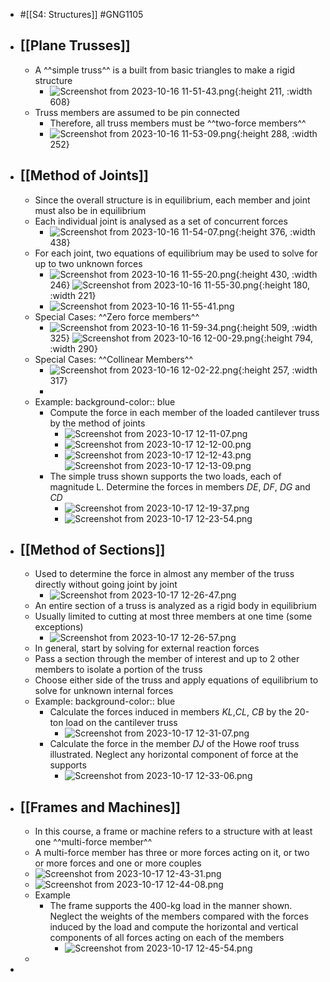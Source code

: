 - #[[S4: Structures]] #GNG1105
- ## [[Plane Trusses]]
	- A ^^simple truss^^ is a built from basic triangles to make a rigid structure
		- ![Screenshot from 2023-10-16 11-51-43.png](../assets/Screenshot_from_2023-10-16_11-51-43_1697471572630_0.png){:height 211, :width 608}
	- Truss members are assumed to be pin connected
		- Therefore, all truss members must be ^^two-force members^^
		- ![Screenshot from 2023-10-16 11-53-09.png](../assets/Screenshot_from_2023-10-16_11-53-09_1697471618858_0.png){:height 288, :width 252}
- ## [[Method of Joints]]
	- Since the overall structure is in equilibrium, each member and joint must also be in equilibrium
	- Each individual joint is analysed as a set of concurrent forces
		- ![Screenshot from 2023-10-16 11-54-07.png](../assets/Screenshot_from_2023-10-16_11-54-07_1697471702848_0.png){:height 376, :width 438}
	- For each joint, two equations of equilibrium may be used to solve for up to two unknown forces
		- ![Screenshot from 2023-10-16 11-55-20.png](../assets/Screenshot_from_2023-10-16_11-55-20_1697471775829_0.png){:height 430, :width 246} ![Screenshot from 2023-10-16 11-55-30.png](../assets/Screenshot_from_2023-10-16_11-55-30_1697471831760_0.png){:height 180, :width 221}
		- ![Screenshot from 2023-10-16 11-55-41.png](../assets/Screenshot_from_2023-10-16_11-55-41_1697471894648_0.png)
	- Special Cases: ^^Zero force members^^
		- ![Screenshot from 2023-10-16 11-59-34.png](../assets/Screenshot_from_2023-10-16_11-59-34_1697472019945_0.png){:height 509, :width 325} ![Screenshot from 2023-10-16 12-00-29.png](../assets/Screenshot_from_2023-10-16_12-00-29_1697472062496_0.png){:height 794, :width 290}
	- Special Cases: ^^Collinear Members^^
		- ![Screenshot from 2023-10-16 12-02-22.png](../assets/Screenshot_from_2023-10-16_12-02-22_1697472165027_0.png){:height 257, :width 317}
		-
	- Example:
	  background-color:: blue
		- Compute the force in each member of the loaded cantilever truss by the method of joints
			- ![Screenshot from 2023-10-17 12-11-07.png](../assets/Screenshot_from_2023-10-17_12-11-07_1697559100742_0.png)
			- ![Screenshot from 2023-10-17 12-12-00.png](../assets/Screenshot_from_2023-10-17_12-12-00_1697559232420_0.png)
			- ![Screenshot from 2023-10-17 12-12-43.png](../assets/Screenshot_from_2023-10-17_12-12-43_1697559285578_0.png) ![Screenshot from 2023-10-17 12-13-09.png](../assets/Screenshot_from_2023-10-17_12-13-09_1697559331876_0.png)
		- The simple truss shown supports the two loads, each of magnitude L. Determine the forces in members *DE*, *DF*, *DG* and *CD*
			- ![Screenshot from 2023-10-17 12-19-37.png](../assets/Screenshot_from_2023-10-17_12-19-37_1697559767501_0.png)
			- ![Screenshot from 2023-10-17 12-23-54.png](../assets/Screenshot_from_2023-10-17_12-23-54_1697559882239_0.png)
- ## [[Method of Sections]]
	- Used to determine the force in almost any member of the truss directly without going joint by joint
		- ![Screenshot from 2023-10-17 12-26-47.png](../assets/Screenshot_from_2023-10-17_12-26-47_1697560074076_0.png)
	- An entire section of a truss is analyzed as a rigid body in equilibrium
	- Usually limited to cutting at most three members at one time (some exceptions)
		- ![Screenshot from 2023-10-17 12-26-57.png](../assets/Screenshot_from_2023-10-17_12-26-57_1697560101707_0.png)
	- In general, start by solving for external reaction forces
	- Pass a section through the member of interest and up to 2 other members to isolate a portion of the truss
	- Choose either side of the truss and apply equations of equilibrium to solve for unknown internal forces
	- Example:
	  background-color:: blue
		- Calculate the forces induced in members *KL*,*CL*, *CB* by the 20-ton load on the cantilever truss
			- ![Screenshot from 2023-10-17 12-31-07.png](../assets/Screenshot_from_2023-10-17_12-31-07_1697560315774_0.png)
		- Calculate the force in the member *DJ* of the Howe roof truss illustrated. Neglect any horizontal component of force at the supports
			- ![Screenshot from 2023-10-17 12-33-06.png](../assets/Screenshot_from_2023-10-17_12-33-06_1697560416924_0.png)
- ## [[Frames and Machines]]
	- In this course, a frame or machine refers to a structure with at least one ^^multi-force member^^
	- A multi-force member has three or more forces acting on it, or two or more forces and one or more couples
	- ![Screenshot from 2023-10-17 12-43-31.png](../assets/Screenshot_from_2023-10-17_12-43-31_1697561031851_0.png)
	- ![Screenshot from 2023-10-17 12-44-08.png](../assets/Screenshot_from_2023-10-17_12-44-08_1697561068648_0.png)
	- Example
		- The frame supports the 400-kg load in the manner shown. Neglect the weights of the members compared with the forces induced by the load and compute the horizontal and vertical components of all forces acting on each of the members
			- ![Screenshot from 2023-10-17 12-45-54.png](../assets/Screenshot_from_2023-10-17_12-45-54_1697561173424_0.png)
	-
-